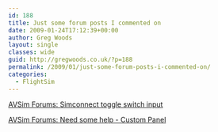 ```yaml
---
id: 188
title: Just some forum posts I commented on
date: 2009-01-24T17:12:39+00:00
author: Greg Woods
layout: single
classes: wide
guid: http://gregwoods.co.uk/?p=188
permalink: /2009/01/just-some-forum-posts-i-commented-on/
categories:
  - FlightSim
---
```

[AVSim Forums: Simconnect toggle switch input](http://forums1.avsim.net/index.php?showtopic=224218&st=0&gopid=1531511&#entry1531511)

[AVSim Forums: Need some help - Custom Panel](http://forums1.avsim.net/index.php?showtopic=135487&st=0&p=1529952&#entry1529952)
